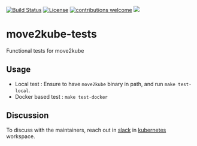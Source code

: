 [![Build Status](https://travis-ci.com/konveyor/move2kube-tests.svg?branch=master)](https://travis-ci.com/konveyor/move2kube-tests)
[![License](http://img.shields.io/:license-apache-blue.svg)](http://www.apache.org/licenses/LICENSE-2.0.html)
[![contributions welcome](https://img.shields.io/badge/contributions-welcome-brightgreen.svg?style=flat)](https://github.com/konveyor/move2kube-tests/pulls)
[<img src="http://img.shields.io/badge/slack-konveyor/move2kube-green.svg?logo=slack">](https://kubernetes.slack.com/archives/CR85S82A2)

# move2kube-tests

Functional tests for move2kube

## Usage

* Local test : Ensure to have `move2kube` binary in path, and run `make test-local`.
* Docker based test : `make test-docker`

## Discussion

To discuss with the maintainers, reach out in [slack](https://kubernetes.slack.com/archives/CR85S82A2) in [kubernetes](https://slack.k8s.io/) workspace.

